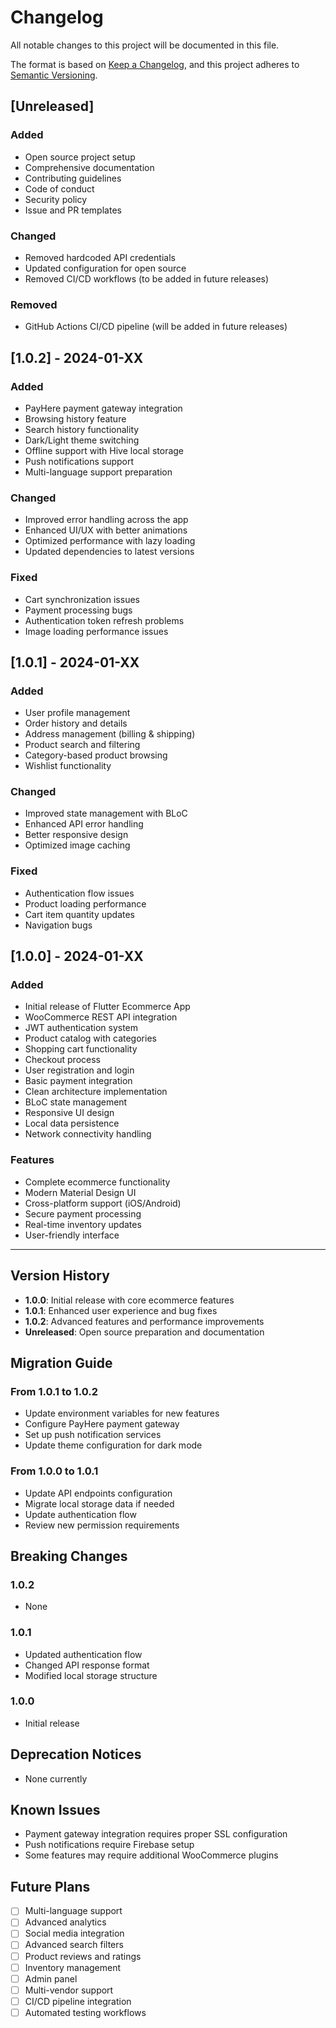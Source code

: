 # Changelog

All notable changes to this project will be documented in this file.

The format is based on [Keep a Changelog](https://keepachangelog.com/en/1.0.0/),
and this project adheres to [Semantic Versioning](https://semver.org/spec/v2.0.0.html).

## [Unreleased]

### Added
- Open source project setup
- Comprehensive documentation
- Contributing guidelines
- Code of conduct
- Security policy
- Issue and PR templates

### Changed
- Removed hardcoded API credentials
- Updated configuration for open source
- Removed CI/CD workflows (to be added in future releases)

### Removed
- GitHub Actions CI/CD pipeline (will be added in future releases)

## [1.0.2] - 2024-01-XX

### Added
- PayHere payment gateway integration
- Browsing history feature
- Search history functionality
- Dark/Light theme switching
- Offline support with Hive local storage
- Push notifications support
- Multi-language support preparation

### Changed
- Improved error handling across the app
- Enhanced UI/UX with better animations
- Optimized performance with lazy loading
- Updated dependencies to latest versions

### Fixed
- Cart synchronization issues
- Payment processing bugs
- Authentication token refresh problems
- Image loading performance issues

## [1.0.1] - 2024-01-XX

### Added
- User profile management
- Order history and details
- Address management (billing & shipping)
- Product search and filtering
- Category-based product browsing
- Wishlist functionality

### Changed
- Improved state management with BLoC
- Enhanced API error handling
- Better responsive design
- Optimized image caching

### Fixed
- Authentication flow issues
- Product loading performance
- Cart item quantity updates
- Navigation bugs

## [1.0.0] - 2024-01-XX

### Added
- Initial release of Flutter Ecommerce App
- WooCommerce REST API integration
- JWT authentication system
- Product catalog with categories
- Shopping cart functionality
- Checkout process
- User registration and login
- Basic payment integration
- Clean architecture implementation
- BLoC state management
- Responsive UI design
- Local data persistence
- Network connectivity handling

### Features
- Complete ecommerce functionality
- Modern Material Design UI
- Cross-platform support (iOS/Android)
- Secure payment processing
- Real-time inventory updates
- User-friendly interface

---

## Version History

- **1.0.0**: Initial release with core ecommerce features
- **1.0.1**: Enhanced user experience and bug fixes
- **1.0.2**: Advanced features and performance improvements
- **Unreleased**: Open source preparation and documentation

## Migration Guide

### From 1.0.1 to 1.0.2
- Update environment variables for new features
- Configure PayHere payment gateway
- Set up push notification services
- Update theme configuration for dark mode

### From 1.0.0 to 1.0.1
- Update API endpoints configuration
- Migrate local storage data if needed
- Update authentication flow
- Review new permission requirements

## Breaking Changes

### 1.0.2
- None

### 1.0.1
- Updated authentication flow
- Changed API response format
- Modified local storage structure

### 1.0.0
- Initial release

## Deprecation Notices

- None currently

## Known Issues

- Payment gateway integration requires proper SSL configuration
- Push notifications require Firebase setup
- Some features may require additional WooCommerce plugins

## Future Plans

- [ ] Multi-language support
- [ ] Advanced analytics
- [ ] Social media integration
- [ ] Advanced search filters
- [ ] Product reviews and ratings
- [ ] Inventory management
- [ ] Admin panel
- [ ] Multi-vendor support
- [ ] CI/CD pipeline integration
- [ ] Automated testing workflows 